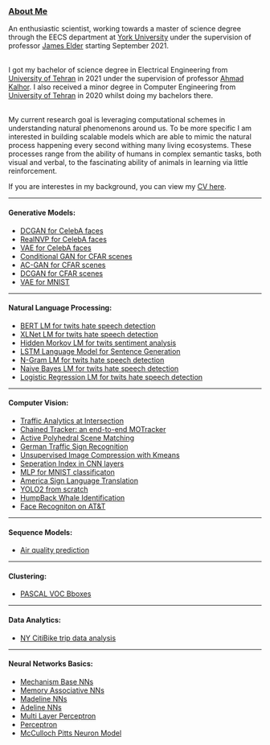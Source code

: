 ### <a href="#">About Me </a>
An enthusiastic scientist, working towards a master of science degree through the EECS department at <a href="https://eecs.lassonde.yorku.ca" class="">York University</a> under the supervision of professor <a href="https://www.elderlab.yorku.ca/jelder/" class="">James Elder</a> starting September 2021.<br><br>

I got my bachelor of science degree in Electrical Engineering from <a href="https://ece.ut.ac.ir/en">University of Tehran</a> in 2021 under the supervision of professor <a href="https://ece.ut.ac.ir/en/~akalhor">Ahmad Kalhor</a>. I also received a minor degree in Computer Engineering from <a href="https://ece.ut.ac.ir/en">University of Tehran</a> in 2020 whilst doing my bachelors there.<br><br>

My current research goal is leveraging computational schemes in understanding natural phenomenons around us. To be more specific I am interested in building scalable models which are able to mimic the natural process happening every second withing many living ecosystems. These processes range from the ability of humans in complex semantic tasks, both visual and verbal, to the fascinating ability of animals in learning via little reinforcement.

If you are interestes in my background, you can view my <a href="https://github.com/SajjadPSavoji/Resume">CV here</a>.

---------------------
#### Generative Models:
- [DCGAN for CelebA faces](https://github.com/SajjadPSavoji/DCGANFaces)
- [RealNVP for CelebA faces](https://github.com/SajjadPSavoji/RealNVPFaces)
- [VAE for CelebA faces](https://github.com/SajjadPSavoji/VAEFaces)
- [Conditional GAN for CFAR scenes](https://github.com/SajjadPSavoji/Conditional-GAN)
- [AC-GAN for CFAR scenes](https://github.com/SajjadPSavoji/Auxiliary-Classifier-GAN)
- [DCGAN for CFAR scenes](https://github.com/SajjadPSavoji/Deep-Convolutional-GAN)
- [VAE for MNIST](https://github.com/SajjadPSavoji/Variational-Auto-Encoder)
-----------------------
#### Natural Language Processing:
- [BERT LM for twits hate speech detection](https://github.com/SajjadPSavoji/Hate_Speech_Detection)
- [XLNet LM for twits hate speech detection](https://github.com/SajjadPSavoji/Hate_Speech_Detection)
- [Hidden Morkov LM for twits sentiment analysis](https://github.com/SajjadPSavoji/Twitter-Sentiment-Analysis-HMM)
- [LSTM Language Model for Sentence Generation](https://github.com/SajjadPSavoji/Language_Modelling_LSTM)
- [N-Gram LM for twits hate speech detection](https://github.com/SajjadPSavoji/Ngram_Language_Model)
- [Naive Bayes LM for twits hate speech detection](https://github.com/SajjadPSavoji/Naive_Bayes_Logit_Regression_Language_Modelling)
- [Logistic Regression LM for twits hate speech detection](https://github.com/SajjadPSavoji/Naive_Bayes_Logit_Regression_Language_Modelling)
-----------------------
#### Computer Vision:
- [Traffic Analytics at Intersection](https://github.com/ElderLab-York-University/Transplan)
- [Chained Tracker: an end-to-end MOTracker](https://github.com/SajjadPSavoji/CTracker)
- [Active Polyhedral Scene Matching](https://github.com/SajjadPSavoji/Active-Polyhedral-Scene-Matching)
- [German Traffic Sign Recognition](https://github.com/SajjadPSavoji/German-Traffic-Sign-Recognition-Benchmark)
- [Unsupervised Image Compression with Kmeans](https://github.com/SajjadPSavoji/Image-Compression-Kmeans)
- [Seperation Index in CNN layers](https://github.com/SajjadPSavoji/SeperationIndex_for_CNN)
- [MLP for MNIST classificaton](https://github.com/SajjadPSavoji/Character_Classifer_MLP)
- [America Sign Language Translation](https://github.com/SajjadPSavoji/American_Sign_Language)
- [YOLO2 from scratch](https://github.com/SajjadPSavoji/Object_Localization)
- [HumpBack Whale Identification](https://github.com/SajjadPSavoji/HumpbackWhale_Identification)
- [Face Recogniton on AT&T](https://github.com/SajjadPSavoji/FaceRecognition)
-----------------------
#### Sequence Models:
- [Air quality prediction](https://github.com/SajjadPSavoji/Pollution-Predicttion)
-----------------------
#### Clustering:
- [PASCAL VOC Bboxes](https://github.com/SajjadPSavoji/bbox-clustering)
-----------------------
#### Data Analytics:
- [NY CitiBike trip data analysis](https://github.com/SajjadPSavoji/CitiBikeNYC)
-----------------------
#### Neural Networks Basics:
- [Mechanism Base NNs](https://github.com/SajjadPSavoji/Mechanism-Based-Neural-Nerworks)
- [Memory Associative NNs](https://github.com/SajjadPSavoji/Memory-Associative-Networks)
- [Madeline NNs](https://github.com/SajjadPSavoji/Madeline_MLP)
- [Adeline NNs](https://github.com/SajjadPSavoji/McCulloch-Pitts_Perceptron_Adaline)
- [Multi Layer Perceptron](https://github.com/SajjadPSavoji/Madeline_MLP)
- [Perceptron](https://github.com/SajjadPSavoji/McCulloch-Pitts_Perceptron_Adaline)
- [McCulloch Pitts Neuron Model](https://github.com/SajjadPSavoji/McCulloch-Pitts_Perceptron_Adaline)
